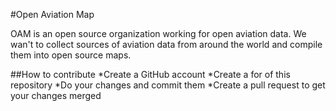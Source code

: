 #Open Aviation Map

OAM is an open source organization working for open aviation data.
We wan't to collect sources of aviation data from around the world
and compile them into open source maps.

##How to contribute
*Create a GitHub account
*Create a for of this repository
*Do your changes and commit them
*Create a pull request to get your changes merged
